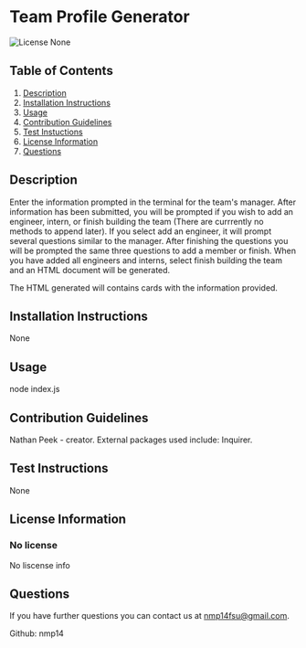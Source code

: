 # Team Profile Generator

![License None](https://img.shields.io/badge/Liscense-None-yellowgreen)

## Table of Contents
1. [Description](#description)
2. [Installation Instructions](#installation-instructions)
3. [Usage](#usage)
4. [Contribution Guidelines](#contribution-guidelines)
5. [Test Instuctions](#test-instructions)
6. [License Information](#license-information)
7. [Questions](#questions)

## Description
Enter the information prompted in the terminal for the team's manager. After information has been submitted, you will be prompted if you wish to add an engineer, intern, or finish building the team (There are currrently no methods to append later). If you select add an engineer, it will prompt several questions similar to the manager. After finishing the questions you will be prompted the same three questions to add a member or finish. When you have added all engineers and interns, select finish building the team and an HTML document will be generated.  

The HTML generated will contains cards with the information provided.

## Installation Instructions
None

## Usage
node index.js

## Contribution Guidelines
Nathan Peek - creator. External packages used include: Inquirer. 

## Test Instructions
None

## License Information
### No license

No liscense info

## Questions
If you have further questions you can contact us at nmp14fsu@gmail.com.

Github: nmp14
